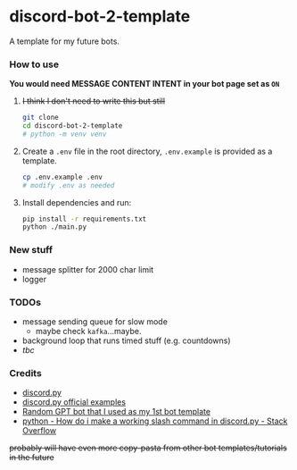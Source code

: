 # discord-bot-2-template
A template for my future bots.

### How to use

**You would need MESSAGE CONTENT INTENT in your bot page set as `ON`**

1. ~~I think I don't need to write this but still~~
    
    ```bash
    git clone
    cd discord-bot-2-template
    # python -m venv venv
    ```
    
2. Create a `.env` file in the root directory, `.env.example` is provided as a template.
    ```bash
    cp .env.example .env
    # modify .env as needed
    ```

3. Install dependencies and run:

    ```bash
    pip install -r requirements.txt
    python ./main.py
    ```

### New stuff

- message splitter for 2000 char limit
- logger

### TODOs

- message sending queue for slow mode
  - maybe check `kafka`...maybe.
- background loop that runs timed stuff (e.g. countdowns)
- *tbc*


### Credits

- [discord.py](https://discordpy.readthedocs.io/en/stable/)
- [discord.py official examples](https://github.com/Rapptz/discord.py/tree/master/examples)
- [Random GPT bot that I used as my 1st bot template](https://github.com/Zero6992/chatGPT-discord-bot)
- [python - How do i make a working slash command in discord.py - Stack Overflow](https://stackoverflow.com/questions/71165431/how-do-i-make-a-working-slash-command-in-discord-py)

~~probably will have even more copy-pasta from other bot templates/tutorials in the future~~